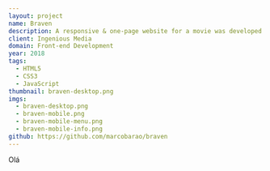 ```yaml
---
layout: project
name: Braven
description: A responsive & one-page website for a movie was developed with HTML, CSS and JS.
client: Ingenious Media
domain: Front-end Development
year: 2018
tags:
  - HTML5
  - CSS3
  - JavaScript
thumbnail: braven-desktop.png
imgs:
  - braven-desktop.png
  - braven-mobile.png
  - braven-mobile-menu.png
  - braven-mobile-info.png
github: https://github.com/marcobarao/braven
---
```


Olá

